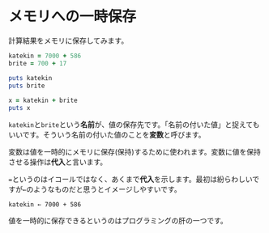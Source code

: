 # メモリへの一時保存

計算結果をメモリに保存してみます。

```ruby
katekin = 7000 + 586
brite = 700 + 17

puts katekin
puts brite
    
x = katekin + brite
puts x
```

`katekin`と`brite`という**名前**が、値の保存先です。「名前の付いた値」と捉えてもいいです。そういう名前の付いた値のことを**変数**と呼びます。

変数は値を一時的にメモリに保存(保持)するために使われます。変数に値を保持させる操作は**代入**と言います。

`=`というのはイコールではなく、あくまで**代入**を示します。最初は紛らわしいですが`←`のようなものだと思うとイメージしやすいです。

`katekin ← 7000 + 586`

値を一時的に保存できるというのはプログラミングの肝の一つです。
